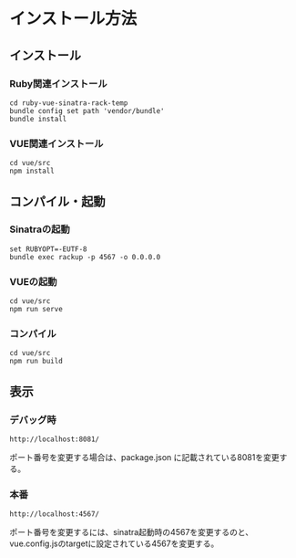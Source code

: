 # インストール方法

## インストール

### Ruby関連インストール

```shell
cd ruby-vue-sinatra-rack-temp
bundle config set path 'vendor/bundle'
bundle install
```

### VUE関連インストール
```shell
cd vue/src
npm install
```

## コンパイル・起動

### Sinatraの起動
```shell
set RUBYOPT=-EUTF-8
bundle exec rackup -p 4567 -o 0.0.0.0
```

### VUEの起動
```shell
cd vue/src
npm run serve
```

### コンパイル
```shell
cd vue/src
npm run build
```

## 表示

### デバッグ時
```
http://localhost:8081/
```

ポート番号を変更する場合は、package.json に記載されている8081を変更する。


### 本番
```
http://localhost:4567/
```

ポート番号を変更するには、sinatra起動時の4567を変更するのと、
vue.config.jsのtargetに設定されている4567を変更する。
